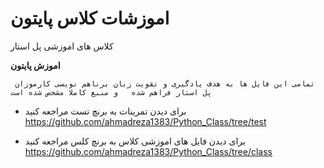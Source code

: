 # اموزشات کلاس پایتون
کلاس های اموزشی پل استار

__اموزش پایتون__

``` تمامی این فایل ها به هدف یادگیری و تقویت زبان برناهم نویسی کارموزان پل استار فراهم شده   و منبع کاملا مشخص شده است``` 

* برای دیدن تمرینات به برنچ تست مراجعه کنید
https://github.com/ahmadreza1383/Python_Class/tree/test

* برای دیدن فایل های اموزشی کلاس به برنچ کلس مراجعه کنید
https://github.com/ahmadreza1383/Python_Class/tree/class
